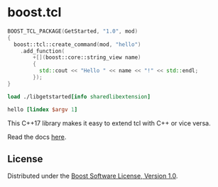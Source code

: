 # boost.tcl 

```cpp
BOOST_TCL_PACKAGE(GetStarted, "1.0", mod)
{
  boost::tcl::create_command(mod, "hello")
    .add_function(
        +[](boost::core::string_view name)
        {
          std::cout << "Hello " << name << "!" << std::endl;
        });
}
```

```tcl
load ./libgetstarted[info sharedlibextension]

hello [lindex $argv 1]
```


This C++17 library makes it easy to extend tcl with C++ or vice versa.


Read the docs [here](doc/tcl.adoc).

## License

Distributed under the [Boost Software License, Version 1.0](http://boost.org/LICENSE_1_0.txt).